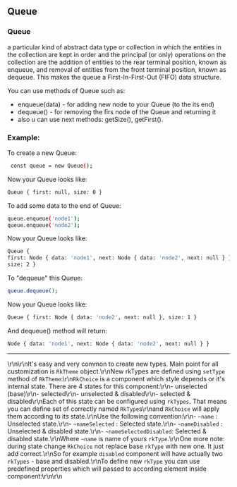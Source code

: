 ## Queue
 ###  Queue
 a particular kind of abstract data type or collection in which the entities in the collection are kept in order and the principal (or only) operations on the collection are the addition of entities to the rear terminal position, known as enqueue, and removal of entities from the front terminal position, known as dequeue. This makes the queue a First-In-First-Out (FIFO) data structure.

 You can use methods of Queue such as:
 * enqueue(data) - for adding new node to your Queue (to the its end)
 * dequeue() - for removing the firs node of the Queue and returning it
 * also u can use next methods: getSize(), getFirst().

 ###  Example:

 To create a new Queue:
 ```sh
  const queue = new Queue();
  ```
  Now your Queue looks like:
  ```sh
  Queue { first: null, size: 0 }
  ```
  To add some data to the end of Queue:
  ```sh
  queue.enqueue('node1');
  queue.enqueue('node2');
  ```
  Now your Queue looks like:
  ```sh
  Queue {
  first: Node { data: 'node1', next: Node { data: 'node2', next: null } },
  size: 2 }
  ```
  To "dequeue" this Queue:
  ```sh
  queue.dequeue();
  ```
  Now your Queue looks like:
  ```sh
  Queue { first: Node { data: 'node2', next: null }, size: 1 }
  ```
  And dequeue() method will return:
  ```sh
  Node { data: 'node1', next: Node { data: 'node2', next: null } }
  ```
 ---
 
 
 
 
 \r\n\r\nIt's easy and very common to create new types. Main point for all customization is `RkTheme` object.\r\nNew rkTypes are defined using `setType` method of `RkTheme`:\r\n`RkChoice` is a component which style depends or it's internal state. There are 4 states for this component:\r\n- unselected (base)\r\n- selected\r\n- unselected & disabled\r\n- selected & disabled\r\nEach of this state can be configured using `rkTypes`. That means you can define set of correctly named `RkType`s\r\nand `RkChoice` will apply them according to its state.\r\nUse the following convention:\r\n- `~name` : Unselected state.\r\n- `~nameSelected` : Selected state.\r\n- `~nameDisabled` : Unselected & disabled state.\r\n- `~nameSelectedDisabled`: Selected & disabled state.\r\nWhere `~name` is name of yours `rkType`.\r\nOne more note: during state change `RkChoice` not replace base `rkType` with new one. It just add correct.\r\nSo for example `disabled` component will have actually two `rkTypes` - base and disabled.\r\nTo define new `rkType` you can use predefined properties which will passed to according element inside component:\r\n\r\n
